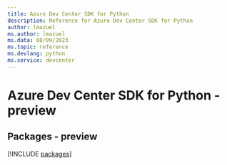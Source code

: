 ```yaml
---
title: Azure Dev Center SDK for Python
description: Reference for Azure Dev Center SDK for Python
author: lmazuel
ms.author: lmazuel
ms.data: 08/09/2023
ms.topic: reference
ms.devlang: python
ms.service: devcenter
---
```

# Azure Dev Center SDK for Python - preview
## Packages - preview
[!INCLUDE [packages](dev-center-index.md)]